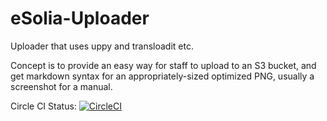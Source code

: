 # eSolia-Uploader
Uploader that uses uppy and transloadit etc.
  
Concept is to provide an easy way for staff to upload to an S3 bucket, and get markdown syntax for an appropriately-sized optimized PNG, usually a screenshot for a manual. 

Circle CI Status: [![CircleCI](https://circleci.com/gh/RickCogley/eSolia-Uploader.svg?style=svg)](https://circleci.com/gh/RickCogley/eSolia-Uploader)
